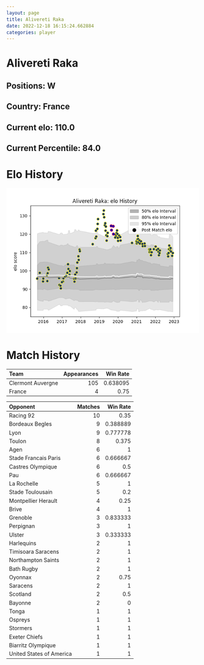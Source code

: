 ```yaml
---  
layout: page  
title: Alivereti Raka  
date: 2022-12-18 16:15:24.662884  
categories: player  
---
```

# Alivereti Raka

## Positions: W

## Country: France

## Current elo: 110.0

## Current Percentile: 84.0

# Elo History


![elo history](history_AliveretiRaka.png)
# Match History


| Team              |   Appearances |   Win Rate |
|:------------------|--------------:|-----------:|
| Clermont Auvergne |           105 |   0.638095 |
| France            |             4 |   0.75     |

| Opponent                 |   Matches |   Win Rate |
|:-------------------------|----------:|-----------:|
| Racing 92                |        10 |   0.35     |
| Bordeaux Begles          |         9 |   0.388889 |
| Lyon                     |         9 |   0.777778 |
| Toulon                   |         8 |   0.375    |
| Agen                     |         6 |   1        |
| Stade Francais Paris     |         6 |   0.666667 |
| Castres Olympique        |         6 |   0.5      |
| Pau                      |         6 |   0.666667 |
| La Rochelle              |         5 |   1        |
| Stade Toulousain         |         5 |   0.2      |
| Montpellier Herault      |         4 |   0.25     |
| Brive                    |         4 |   1        |
| Grenoble                 |         3 |   0.833333 |
| Perpignan                |         3 |   1        |
| Ulster                   |         3 |   0.333333 |
| Harlequins               |         2 |   1        |
| Timisoara Saracens       |         2 |   1        |
| Northampton Saints       |         2 |   1        |
| Bath Rugby               |         2 |   1        |
| Oyonnax                  |         2 |   0.75     |
| Saracens                 |         2 |   1        |
| Scotland                 |         2 |   0.5      |
| Bayonne                  |         2 |   0        |
| Tonga                    |         1 |   1        |
| Ospreys                  |         1 |   1        |
| Stormers                 |         1 |   1        |
| Exeter Chiefs            |         1 |   1        |
| Biarritz Olympique       |         1 |   1        |
| United States of America |         1 |   1        |